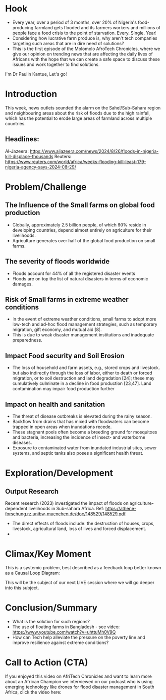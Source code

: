 # Hook
- Every year, over a period of 3 months, over 20% of Nigeria's food-producing farmland gets flooded and its farmers workers and millions of people face a food crisis to the point of starvation. Every. Single. Year!
- Considering how lucrative farm produce is, why aren't tech companies targeting such areas that are in dire need of solutions?
- This is the first episode of the Molomolo AfroTech Chronicles, where we give our opinion on trending news that are affecting the daily lives of Africans with the hope that we can create a safe space to discuss these issues and work together to find solutions.

I'm Dr Paulin Kantue, Let's go!

# Introduction
This week, news outlets sounded the alarm on the Sahel/Sub-Sahara region and neighbouring areas about the risk of floods due to the high rainfall, which has the potential to erode large areas of farmland across multiple countries.

## Headlines:
Al-Jazeera: https://www.aljazeera.com/news/2024/8/26/floods-in-nigeria-kill-displace-thousands
Reuters: https://www.reuters.com/world/africa/weeks-flooding-kill-least-179-nigeria-agency-says-2024-08-29/

# Problem/Challenge
## The Influence of the Small farms on global food production
- Globally, approximately 2.5 billion people, of which 60% reside in developing countries, depend almost entirely on agriculture for their livelihoods.
- Agriculture generates over half of the global food production on small farms.

## The severity of floods worldwide
- Floods account for 44% of all the registered disaster events
- Floods are on top the list of natural disasters in terms of economic damages. 

## Risk of Small farms in extreme weather conditions
- In the event of extreme weather conditions, small farms to adopt more low-tech and ad-hoc flood
management strategies, such as temporary migration, gift economy, and mutual aid [8].
- This is due to weak disaster management institutions and inadequate preparedness. 

## Impact Food security and Soil Erosion
- The loss of household and farm assets, e.g., stored crops and livestock.
but also indirectly through the loss of labor, either to death or forced migration, or to soil destruction and land degradation [24]; these may
cumulatively culminate in a decline in food production [23,47]. Land contamination may
impair food production further

## Impact on health and sanitation
- The threat of disease outbreaks is elevated during the rainy season.
- Backflow from drains that has mixed with floodwaters can become trapped in open areas when inundations recede.
- These stagnant pools often become a breeding ground for mosquitoes and bacteria, increasing the incidence of insect- and waterborne diseases.
- Exposure to contaminated water from inundated industrial sites, sewer systems, and septic tanks also poses a significant health threat.

# Exploration/Development
## Output Research 
Recent research (2023) investigated the impact of floods on agriculture-dependent livelihoods in Sub-sahara Africa. 
Ref: https://athene-forschung.rz.unibw-muenchen.de/doc/148529/148529.pdf
- The direct effects of floods include: the destruction of houses, crops, livestock, agricultural land, loss
of lives and forced displacement.
-

# Climax/Key Moment
This is a systemic problem, best described as a feedback loop better known as a Causal Loop Diagram:

This will be the subject of our next LIVE session where we will go deeper into this subject. 


# Conclusion/Summary
- What is the solution for such regions?
- The use of floating farms in Bangladesh - see video: https://www.youtube.com/watch?v=uhttuMh0V9Q
- How can Tech help alleviate the pressure on the poverty line and improve resilience against extreme conditions? 

# Call to Action (CTA)
If you enjoyed this video on AfriTech Chronicles and want to learn more about an African Champion we interviewed on our podcast who is using emerging technology like drones for flood disaster management in South Africa, click the video here: 
